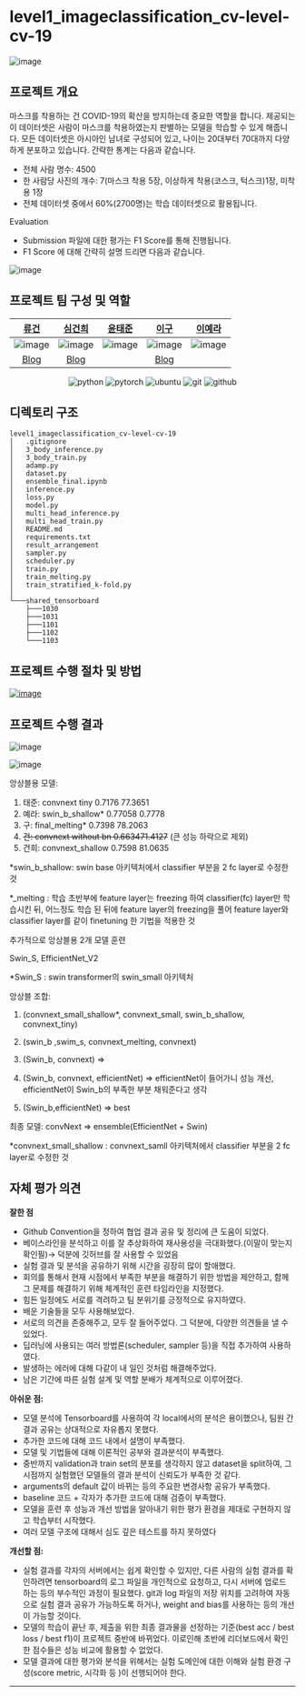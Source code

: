 # level1_imageclassification_cv-level-cv-19
![image](https://user-images.githubusercontent.com/54363784/200260245-b5b273e4-612f-4ba8-aa02-36a731f996c6.png)

## 프로젝트 개요

마스크를 착용하는 건 COVID-19의 확산을 방지하는데 중요한 역할을 합니다. 제공되는 이 데이터셋은 사람이 마스크를 착용하였는지 판별하는 모델을 학습할 수 있게 해줍니다. 모든 데이터셋은 아시아인 남녀로 구성되어 있고, 나이는 20대부터 70대까지 다양하게 분포하고 있습니다. 간략한 통계는 다음과 같습니다.

- 전체 사람 명수: 4500
- 한 사람당 사진의 개수: 7(마스크 착용 5장, 이상하게 착용(코스크, 턱스크)1장, 미착용 1장
- 전체 데이터셋 중에서 60%(2700명)는 학습 데이터셋으로 활용됩니다.

Evaluation

- Submission 파일에 대한 평가는 F1 Score를 통해 진행됩니다.
- F1 Score 에 대해 간략히 설명 드리면 다음과 같습니다.

![image](https://user-images.githubusercontent.com/54363784/200259606-07905834-50b3-47c3-942a-3ee9b71ec8c8.png)

## 프로젝트 팀 구성 및 역할

| [류건](https://github.com/jerry-ryu) | [심건희](https://github.com/jane79) | [윤태준](https://github.com/ta1231) | [이구](https://github.com/99sphere) | [이예라](https://github.com/Yera10) |
| :-: | :-: | :-: | :-: | :-: | 
|![image](https://avatars.githubusercontent.com/u/62556539?v=4)|![image](https://avatars.githubusercontent.com/u/48004826?v=4)|![image](https://avatars.githubusercontent.com/u/54363784?v=4) |![image](https://avatars.githubusercontent.com/u/59161083?s=400&u=e1dddd820da0add63917d38edf39e958471990f2&v=4)  |![image](https://avatars.githubusercontent.com/u/57178359?v=4)|  
|[Blog](https://kkwong-guin.tistory.com/)  |[Blog](https://velog.io/@goodheart50)|| [Blog](https://99sphere-tech-blog.tistory.com/) | |

<div align="center">

![python](http://img.shields.io/badge/Python-000000?style=flat-square&logo=Python)
![pytorch](http://img.shields.io/badge/PyTorch-000000?style=flat-square&logo=PyTorch)
![ubuntu](http://img.shields.io/badge/Ubuntu-000000?style=flat-square&logo=Ubuntu)
![git](http://img.shields.io/badge/Git-000000?style=flat-square&logo=Git)
![github](http://img.shields.io/badge/Github-000000?style=flat-square&logo=Github)
</div align="center">

## 디렉토리 구조

```CMD
level1_imageclassification_cv-level-cv-19
│   .gitignore
│   3_body_inference.py
│   3_body_train.py
│   adamp.py
│   dataset.py
│   ensemble_final.ipynb
│   inference.py
│   loss.py
│   model.py
│   multi_head_inference.py
│   multi_head_train.py
│   README.md
│   requirements.txt
│   result_arrangement
│   sampler.py
│   scheduler.py
│   train.py
│   train_melting.py
│   train_stratified_k-fold.py
│   
└───shared_tensorboard
    ├───1030
    ├───1031
    ├───1101
    ├───1102
    └───1103

```


## 프로젝트 수행 절차 및 방법

[![image](https://user-images.githubusercontent.com/62556539/200262300-3765b3e4-0050-4760-b008-f218d079a770.png)](https://www.notion.so/3f3a9a603c5348939bd3c16996aa2c22)



## 프로젝트 수행 결과

![image](https://user-images.githubusercontent.com/48004826/200256241-5a24e451-ba00-463e-9804-0201bf08d947.png)

![image](https://user-images.githubusercontent.com/48004826/200257745-6427a467-e1a9-4019-b21a-0021ac6dd92a.png)


앙상블용 모델:

1. 태준: convnext tiny 0.7176 77.3651
2. 예라: swin_b_shallow* 0.77058 0.7778
3. 구: final_melting* 0.7398 78.2063
4. ~~건: convnext without bn 0.663471.4127~~   (큰 성능 하락으로 제외)
5. 건희: convnext_shallow 0.7598 81.0635

*swin_b_shallow: swin base 아키텍처에서 classifier 부분을 2 fc layer로 수정한 것

*_melting : 학습 초반부에 feature layer는 freezing 하여 classifier(fc) layer만 학습시킨 뒤, 어느정도 학습 된 뒤에 feature layer의 freezing을 풀어 feature layer와 classifier layer를 같이 finetuning 한 기법을 적용한 것

추가적으로 앙상블용 2개 모델 훈련

Swin_S, EfficientNet_V2

*Swin_S : swin transformer의 swin_small 아키텍처

앙상블 조합:

 1. (convnext_small_shallow*, convnext_small, swin_b_shallow, convnext_tiny)

1. (swin_b ,swim_s, convnext_melting, convnext)
2. (Swin_b, convnext) ⇒ 
3. (Swin_b, convnext, efficientNet) ⇒ efficientNet이 들어가니 성능 개선,  efficientNet이 Swin_b의 부족한 부분 채워준다고 생각
4. (Swin_b,efficientNet) ⇒ best

최종 모델:  convNext ⇒  ensemble(EfficientNet + Swin)

*convnext_small_shallow : convnext_samll 아키텍처에서 classifier 부분을 2 fc layer로 수정한 것

## 자체 평가 의견

**잘한 점**

- Github Convention을 정하여 협업 결과 공유 및 정리에 큰 도움이 되었다.
- 베이스라인을 분석하고 이를 잘 추상화하여 재사용성을 극대화했다.(이말이 맞는지 확인필)→ 덕분에 깃허브를 잘 사용할 수 있었음
- 실험 결과 및 분석을 공유하기 위해 시간을 굉장히 많이 할애했다.
- 회의를 통해서 현재 시점에서 부족한 부분을 해결하기 위한 방법을 제안하고,  함께 그 문제를 해결하기 위해 체계적인 훈련 타임라인을 지정했다.
- 힘든 일정에도 서로를 격려하고 팀 분위기를 긍정적으로 유지하였다.
- 배운 기술들을 모두 사용해보았다.
- 서로의 의견을 존중해주고, 모두 잘 들어주었다. 그 덕분에, 다양한 의견들을 낼 수 있었다.
- 딥러닝에 사용되는 여러 방법론(scheduler, sampler 등)을 직접 추가하여 사용하였다.
- 발생하는 에러에 대해 다같이 내 일인 것처럼 해결해주었다.
- 남은 기간에 따른 실험 설계 및 역할 분배가 체계적으로 이루어졌다.

**아쉬운 점:**

- 모델 분석에 Tensorboard를 사용하여 각 local에서의 분석은 용이했으나, 팀원 간 결과 공유는 상대적으로 자유롭지 못했다.
- 추가한 코드에 대해 코드 내에서 설명이 부족했다.
- 모델 및 기법들에 대해 이론적인 공부와 결과분석이 부족했다.
- 중반까지 validation과 train set의 분포를 생각하지 않고 dataset을 split하여, 그 시점까지 실험했던 모델들의 결과 분석이 신뢰도가 부족한 것 같다.
- arguments의 default 값이 바뀌는 등의 주요한 변경사항 공유가 부족했다.
- baseline 코드 + 각자가 추가한 코드에 대해 검증이 부족했다.
- 모델을 훈련 후 성능과 개선 방법을 알아내기 위한 평가 환경을 제대로 구현하지 않고 학습부터 시작했다.
- 여러 모델 구조에 대해서 심도 깊은 테스트를 하지 못하였다

**개선할 점:**

- 실험 결과를 각자의 서버에서는 쉽게 확인할 수 있지만, 다른 사람의 실험 결과를 확인하려면 tensorboard의 로그 파일을 개인적으로 요청하고, 다시 서버에 업로드 하는 등의 부수적인 과정이 필요했다. git과 log 파일의 저장 위치를 고려하여 자동으로 실험 결과 공유가 가능하도록 하거나, weight and bias를 사용하는 등의 개선이 가능할 것이다.
- 모델의 학습이 끝난 후, 제출을 위한 최종 결과물을 선정하는 기준(best acc / best loss / best f1)이 프로젝트 중반에 바뀌었다. 이로인해 초반에 리더보드에서 확인한 점수들은 성능 비교에 활용할 수 없었다.
- 모델 결과에 대한 평가와 분석을 위해서는 실험 도메인에 대한 이해와 실험 환경 구성(score metric, 시각화 등 )이 선행되어야 한다.

---
